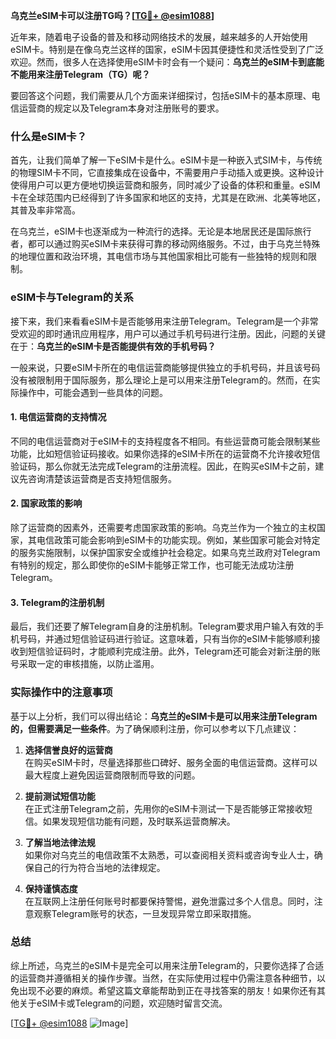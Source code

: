 **乌克兰eSIM卡可以注册TG吗？[[TG💪+ @esim1088](https://t.me/s/esim1088)]**

近年来，随着电子设备的普及和移动网络技术的发展，越来越多的人开始使用eSIM卡。特别是在像乌克兰这样的国家，eSIM卡因其便捷性和灵活性受到了广泛欢迎。然而，很多人在选择使用eSIM卡时会有一个疑问：**乌克兰的eSIM卡到底能不能用来注册Telegram（TG）呢？**

要回答这个问题，我们需要从几个方面来详细探讨，包括eSIM卡的基本原理、电信运营商的规定以及Telegram本身对注册账号的要求。

### 什么是eSIM卡？

首先，让我们简单了解一下eSIM卡是什么。eSIM卡是一种嵌入式SIM卡，与传统的物理SIM卡不同，它直接集成在设备中，不需要用户手动插入或更换。这种设计使得用户可以更方便地切换运营商和服务，同时减少了设备的体积和重量。eSIM卡在全球范围内已经得到了许多国家和地区的支持，尤其是在欧洲、北美等地区，其普及率非常高。

在乌克兰，eSIM卡也逐渐成为一种流行的选择。无论是本地居民还是国际旅行者，都可以通过购买eSIM卡来获得可靠的移动网络服务。不过，由于乌克兰特殊的地理位置和政治环境，其电信市场与其他国家相比可能有一些独特的规则和限制。

### eSIM卡与Telegram的关系

接下来，我们来看看eSIM卡是否能够用来注册Telegram。Telegram是一个非常受欢迎的即时通讯应用程序，用户可以通过手机号码进行注册。因此，问题的关键在于：**乌克兰的eSIM卡是否能提供有效的手机号码？**

一般来说，只要eSIM卡所在的电信运营商能够提供独立的手机号码，并且该号码没有被限制用于国际服务，那么理论上是可以用来注册Telegram的。然而，在实际操作中，可能会遇到一些具体的问题。

#### 1. **电信运营商的支持情况**

不同的电信运营商对于eSIM卡的支持程度各不相同。有些运营商可能会限制某些功能，比如短信验证码接收。如果你选择的eSIM卡所在的运营商不允许接收短信验证码，那么你就无法完成Telegram的注册流程。因此，在购买eSIM卡之前，建议先咨询清楚该运营商是否支持短信服务。

#### 2. **国家政策的影响**

除了运营商的因素外，还需要考虑国家政策的影响。乌克兰作为一个独立的主权国家，其电信政策可能会影响到eSIM卡的功能实现。例如，某些国家可能会对特定的服务实施限制，以保护国家安全或维护社会稳定。如果乌克兰政府对Telegram有特别的规定，那么即使你的eSIM卡能够正常工作，也可能无法成功注册Telegram。

#### 3. **Telegram的注册机制**

最后，我们还要了解Telegram自身的注册机制。Telegram要求用户输入有效的手机号码，并通过短信验证码进行验证。这意味着，只有当你的eSIM卡能够顺利接收到短信验证码时，才能顺利完成注册。此外，Telegram还可能会对新注册的账号采取一定的审核措施，以防止滥用。

### 实际操作中的注意事项

基于以上分析，我们可以得出结论：**乌克兰的eSIM卡是可以用来注册Telegram的，但需要满足一些条件**。为了确保顺利注册，你可以参考以下几点建议：

1. **选择信誉良好的运营商**  
   在购买eSIM卡时，尽量选择那些口碑好、服务全面的电信运营商。这样可以最大程度上避免因运营商限制而导致的问题。

2. **提前测试短信功能**  
   在正式注册Telegram之前，先用你的eSIM卡测试一下是否能够正常接收短信。如果发现短信功能有问题，及时联系运营商解决。

3. **了解当地法律法规**  
   如果你对乌克兰的电信政策不太熟悉，可以查阅相关资料或咨询专业人士，确保自己的行为符合当地的法律规定。

4. **保持谨慎态度**  
   在互联网上注册任何账号时都要保持警惕，避免泄露过多个人信息。同时，注意观察Telegram账号的状态，一旦发现异常立即采取措施。

### 总结

综上所述，乌克兰的eSIM卡是完全可以用来注册Telegram的，只要你选择了合适的运营商并遵循相关的操作步骤。当然，在实际使用过程中仍需注意各种细节，以免出现不必要的麻烦。希望这篇文章能帮助到正在寻找答案的朋友！如果你还有其他关于eSIM卡或Telegram的问题，欢迎随时留言交流。

[[TG💪+ @esim1088](https://t.me/s/esim1088) ![Image](https://i.postimg.cc/4NQfJmqS/Snipaste-2025-05-13-00-14-12.png)]